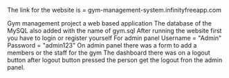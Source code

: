 The link for the website is =  gym-management-system.infinityfreeapp.com


Gym management project a web based application
The database of the MySQL also added with the name of gym.sql
After running the website first you have to login or register yourself
For admin panel Username = "Admin" Password = "admin123"
On admin panel there was a form to add a members or the staff for the gym
The dashboard there was on a logout button after logout button pressed the person get the logout fron the admin panel.

